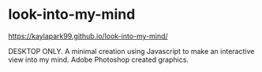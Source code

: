 # look-into-my-mind

https://kaylapark99.github.io/look-into-my-mind/

DESKTOP ONLY. A minimal creation using Javascript to make an interactive view into my mind. Adobe Photoshop created graphics. 
